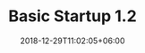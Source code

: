 ---
title: "Basic Startup 1.2"
date: 2018-12-29T11:02:05+06:00
description: "this is meta description"
type : "docs"
draft: true
---